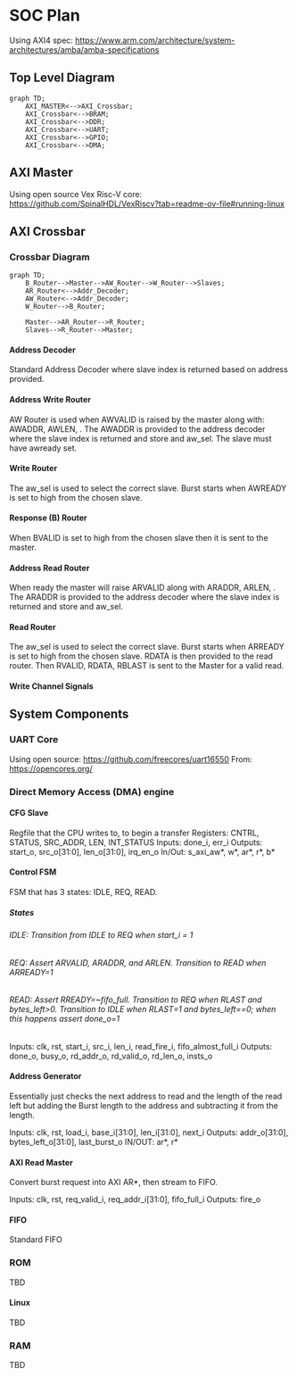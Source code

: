 
# SOC Plan
Using AXI4 spec: https://www.arm.com/architecture/system-architectures/amba/amba-specifications

## Top Level Diagram
```mermaid
graph TD;
    AXI_MASTER<-->AXI_Crossbar;
    AXI_Crossbar<-->BRAM;
    AXI_Crossbar<-->DDR;
    AXI_Crossbar<-->UART;
    AXI_Crossbar<-->GPIO;
    AXI_Crossbar<-->DMA;
```

## AXI Master
Using open source Vex Risc-V core: https://github.com/SpinalHDL/VexRiscv?tab=readme-ov-file#running-linux


## AXI Crossbar

### Crossbar Diagram
```mermaid
graph TD;
    B_Router-->Master-->AW_Router-->W_Router-->Slaves;
    AR_Router<-->Addr_Decoder;
    AW_Router<-->Addr_Decoder;
    W_Router-->B_Router;

    Master-->AR_Router-->R_Router;
    Slaves-->R_Router-->Master;

```

#### Address Decoder
Standard Address Decoder where slave index is returned based on address provided. 

#### Address Write Router
AW Router is used when AWVALID is raised by the master along with: AWADDR, AWLEN, . The AWADDR is provided to the address decoder where the slave index is returned and store and aw_sel. The slave must have awready set. 

#### Write Router
The aw_sel is used to select the correct slave. Burst starts when AWREADY is set to high from the chosen slave. 

#### Response (B) Router
When BVALID is set to high from the chosen slave then it is sent to the master. 

#### Address Read Router
When ready the master will raise ARVALID along with ARADDR, ARLEN, . The ARADDR is provided to the address decoder where the slave index is returned and store and aw_sel. 

#### Read Router
The aw_sel is used to select the correct slave. Burst starts when ARREADY is set to high from the chosen slave. RDATA is then provided to the read router. Then RVALID, RDATA, RBLAST is sent to the Master for a valid read. 

#### Write Channel Signals


## System Components

### UART Core
Using open source: https://github.com/freecores/uart16550
From: https://opencores.org/

### Direct Memory Access (DMA) engine
#### CFG Slave
Regfile that the CPU writes to, to begin a transfer
Registers: CNTRL, STATUS, SRC_ADDR, LEN, INT_STATUS
Inputs: done_i, err_i
Outputs: start_o, src_o[31:0], len_o[31:0], irq_en_o
In/Out: s_axi_aw*, w*, ar*, r*, b*
#### Control FSM
FSM that has 3 states: IDLE, REQ, READ. 
##### States
###### IDLE: Transition from IDLE to REQ when start_i = 1
###### REQ: Assert ARVALID, ARADDR, and ARLEN. Transition to READ when ARREADY=1
###### READ: Assert RREADY=~fifo_full. Transition to REQ when RLAST and bytes_left>0. Transition to IDLE when RLAST=1 and bytes_left==0; when this happens assert done_o=1

Inputs: clk, rst, start_i, src_i, len_i, read_fire_i, fifo_almost_full_i
Outputs: done_o, busy_o, rd_addr_o, rd_valid_o, rd_len_o, insts_o

#### Address Generator
Essentially just checks the next address to read and the length of the read left but adding the Burst length to the address and subtracting it from the length. 

Inputs: clk, rst, load_i, base_i[31:0], len_i[31:0], next_i
Outputs: addr_o[31:0], bytes_left_o[31:0], last_burst_o
IN/OUT: ar*, r*

#### AXI Read Master
Convert burst request into AXI AR*, then stream to FIFO. 

Inputs: clk, rst, req_valid_i, req_addr_i[31:0], fifo_full_i
Outputs: fire_o

#### FIFO
Standard FIFO

### ROM
TBD
#### Linux
TBD
### RAM
TBD